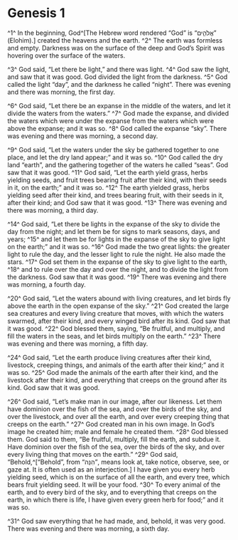 # Genesis 1

^1^ In the beginning, God^[The Hebrew word rendered “God” is “אֱלֹהִ֑ים” (Elohim).] created the heavens and the earth.
^2^ The earth was formless and empty. Darkness was on the surface of the deep and God’s Spirit was hovering over the surface of the waters.

^3^ God said, “Let there be light,” and there was light.
^4^ God saw the light, and saw that it was good. God divided the light from the darkness.
^5^ God called the light “day”, and the darkness he called “night”. There was evening and there was morning, the first day.

^6^ God said, “Let there be an expanse in the middle of the waters, and let it divide the waters from the waters.”
^7^ God made the expanse, and divided the waters which were under the expanse from the waters which were above the expanse; and it was so.
^8^ God called the expanse “sky”. There was evening and there was morning, a second day.

^9^ God said, “Let the waters under the sky be gathered together to one place, and let the dry land appear;” and it was so.
^10^ God called the dry land “earth”, and the gathering together of the waters he called “seas”. God saw that it was good.
^11^ God said, “Let the earth yield grass, herbs yielding seeds, and fruit trees bearing fruit after their kind, with their seeds in it, on the earth;” and it was so.
^12^ The earth yielded grass, herbs yielding seed after their kind, and trees bearing fruit, with their seeds in it, after their kind; and God saw that it was good.
^13^ There was evening and there was morning, a third day.

^14^ God said, “Let there be lights in the expanse of the sky to divide the day from the night; and let them be for signs to mark seasons, days, and years;
^15^ and let them be for lights in the expanse of the sky to give light on the earth;” and it was so.
^16^ God made the two great lights: the greater light to rule the day, and the lesser light to rule the night. He also made the stars.
^17^ God set them in the expanse of the sky to give light to the earth,
^18^ and to rule over the day and over the night, and to divide the light from the darkness. God saw that it was good.
^19^ There was evening and there was morning, a fourth day.

^20^ God said, “Let the waters abound with living creatures, and let birds fly above the earth in the open expanse of the sky.”
^21^ God created the large sea creatures and every living creature that moves, with which the waters swarmed, after their kind, and every winged bird after its kind. God saw that it was good.
^22^ God blessed them, saying, “Be fruitful, and multiply, and fill the waters in the seas, and let birds multiply on the earth.”
^23^ There was evening and there was morning, a fifth day.

^24^ God said, “Let the earth produce living creatures after their kind, livestock, creeping things, and animals of the earth after their kind;” and it was so.
^25^ God made the animals of the earth after their kind, and the livestock after their kind, and everything that creeps on the ground after its kind. God saw that it was good.

^26^ God said, “Let’s make man in our image, after our likeness. Let them have dominion over the fish of the sea, and over the birds of the sky, and over the livestock, and over all the earth, and over every creeping thing that creeps on the earth.”
^27^ God created man in his own image. In God’s image he created him; male and female he created them.
^28^ God blessed them. God said to them, “Be fruitful, multiply, fill the earth, and subdue it. Have dominion over the fish of the sea, over the birds of the sky, and over every living thing that moves on the earth.”
^29^ God said, “Behold,^[“Behold”, from “הִנֵּה”, means look at, take notice, observe, see, or gaze at. It is often used as an interjection.] I have given you every herb yielding seed, which is on the surface of all the earth, and every tree, which bears fruit yielding seed. It will be your food.
^30^ To every animal of the earth, and to every bird of the sky, and to everything that creeps on the earth, in which there is life, I have given every green herb for food;” and it was so.

^31^ God saw everything that he had made, and, behold, it was very good. There was evening and there was morning, a sixth day.